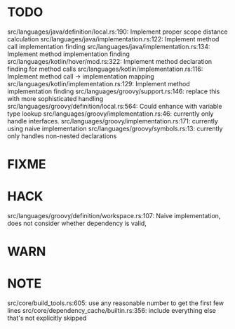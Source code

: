 # TODO
src/languages/java/definition/local.rs:190: Implement proper scope distance calculation
src/languages/java/implementation.rs:122: Implement method call implementation finding
src/languages/java/implementation.rs:134: Implement method implementation finding
src/languages/kotlin/hover/mod.rs:322: Implement method declaration finding for method calls
src/languages/kotlin/implementation.rs:116: Implement method call -> implementation mapping
src/languages/kotlin/implementation.rs:129: Implement method implementation finding
src/languages/groovy/support.rs:146: replace this with more sophisticated handling
src/languages/groovy/definition/local.rs:564: Could enhance with variable type lookup
src/languages/groovy/implementation.rs:46: currently only handle interfaces.
src/languages/groovy/implementation.rs:171: currently using naive implementation
src/languages/groovy/symbols.rs:13: currently only handles non-nested declarations

# FIXME

# HACK
src/languages/groovy/definition/workspace.rs:107: Naive implementation, does not consider whether dependency is valid,

# WARN

# NOTE
src/core/build_tools.rs:605: use any reasonable number to get the first few lines
src/core/dependency_cache/builtin.rs:356: include everything else that's not explicitly skipped
